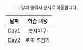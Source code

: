 > 💡**날짜 클릭시 문서로 이동합니다.**

|           날짜           | 학습 내용  |
|:----------------------:|:------:|
| [Day1](day1/README.md) |  숫자야구  |
| [Day2](day2/README.md) | 로또 추첨기 |
